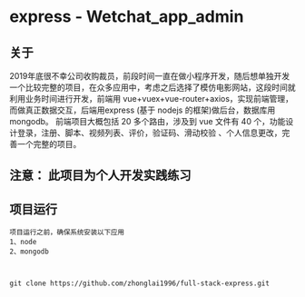<!--
 * @Descripttion: 
 * @version: 
 * @Author: Zhonglai Lu
 * @Date: 2020-09-22 09:54:01
 * @LastEditors: Zhonglai Lu
 * @LastEditTime: 2020-10-25 22:16:20
-->
# express - Wetchat_app_admin

## 关于

2019年底很不幸公司收购裁员，前段时间一直在做小程序开发，随后想单独开发一个比较完整的项目，在众多应用中，考虑之后选择了模仿电影网站，这段时间就利用业务时间进行开发，前端用 vue+vuex+vue-router+axios，实现前端管理，而做真正数据交互，后端用express (基于 nodejs 的框架)做后台，数据库用mongodb。 前端项目大概包括 20 多个路由，涉及到 vue 文件有 40 个，功能设计登录，注册、脚本、视频列表、评价，验证码、滑动校验 、个人信息更改，完善一个完整的项目。

## 注意： 此项目为个人开发实践练习

## 项目运行

```
项目运行之前，确保系统安装以下应用
1、node
2、mongodb
```

```


git clone https://github.com/zhonglai1996/full-stack-express.git

```
